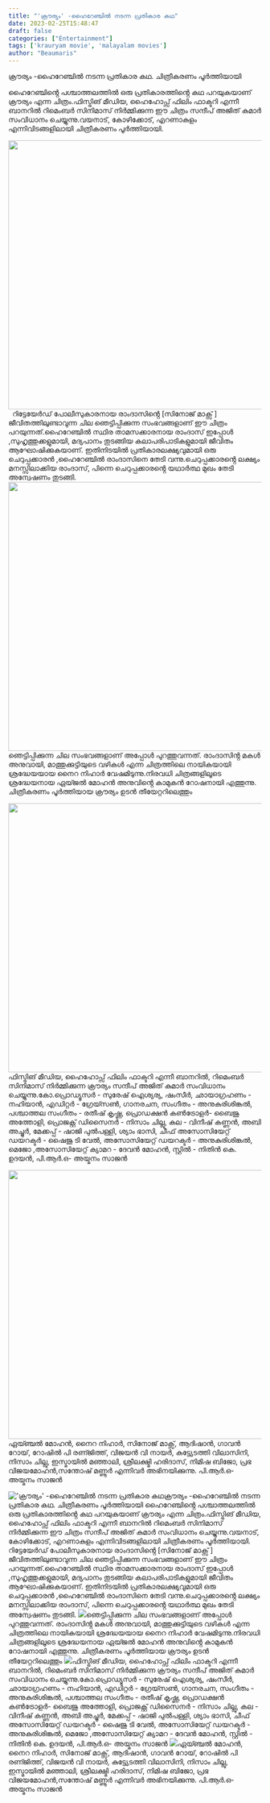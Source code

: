 ```yaml
---
title: "'ക്രൗര്യം' -ഹൈറേഞ്ചിൽ നടന്ന പ്രതികാര കഥ"
date: 2023-02-25T15:48:47
draft: false
categories: ["Entertainment"]
tags: ['krauryam movie', 'malayalam movies']
author: "Beaumaris"
---
```


ക്രൗര്യം -ഹൈറേഞ്ചിൽ നടന്ന പ്രതികാര കഥ. ചിത്രീകരണം പൂർത്തിയായി

ഹൈറേഞ്ചിൻ്റെ പശ്ചാത്തലത്തിൽ ഒരു പ്രതികാരത്തിൻ്റെ കഥ പറയുകയാണ് ക്രൗര്യം എന്ന ചിത്രം.ഫിസ്ട്രിങ് മീഡിയ, ഹൈഹോപ്സ് ഫിലിം ഫാക്ടറി എന്നീ ബാനറിൽ റിമെംബർ സിനിമാസ് നിർമ്മിക്കുന്ന ഈ ചിത്രം സന്ദീപ് അജിത് കുമാർ സംവിധാനം ചെയ്യുന്നു.വയനാട്, കോഴിക്കോട്, എറണാകുളം എന്നിവിടങ്ങളിലായി ചിത്രീകരണം പൂർത്തിയായി.

<img class="size-large wp-image-385285 aligncenter" src="https://cdn.boolokam.com/articles/2023/02/i88oooo-1024x683.jpg" alt="" width="800" height="534" />   റിട്ടേയേർഡ് പോലീസുകാരനായ രാംദാസിൻ്റെ [സിനോജ് മാക്സ് ] ജീവിതത്തിലുണ്ടാവുന്ന ചില ഞെട്ടിപ്പിക്കുന്ന സംഭവങ്ങളാണ് ഈ ചിത്രം പറയുന്നത്.ഹൈറേഞ്ചിൽ സ്ഥിര താമസക്കാരനായ രാംദാസ് ഇപ്പോൾ ,സുഹൃത്തുക്കളുമായി, മദ്യപാനം തുടങ്ങിയ കലാപരിപാടികളുമായി ജീവിതം ആഘോഷിക്കുകയാണ്. ഇതിനിടയിൽ പ്രതികാരലക്ഷ്യവുമായി ഒരു ചെറുപ്പക്കാരൻ ,ഹൈറേഞ്ചിൽ രാംദാസിനെ തേടി വന്നു.ചെറുപ്പക്കാരൻ്റെ ലക്ഷ്യം മനസ്സിലാക്കിയ രാംദാസ്, പിന്നെ ചെറുപ്പക്കാരൻ്റെ യഥാർത്ഥ മുഖം തേടി അന്വേഷണം തുടങ്ങി. <img class="size-large wp-image-385286 aligncenter" src="https://cdn.boolokam.com/articles/2023/02/i8888-1024x683.jpg" alt="" width="800" height="534" />ഞെട്ടിപ്പിക്കുന്ന ചില സംഭവങ്ങളാണ് അപ്പോൾ പുറത്തുവന്നത്. രാംദാസിൻ്റ മകൾ അനുവായി, മാത്തുക്കുട്ടിയുടെ വഴികൾ എന്ന ചിത്രത്തിലെ നായികയായി ശ്രദ്ധേയയായ നൈറ നിഹാർ വേഷമിടുന്നു.നിരവധി ചിത്രങ്ങളിലൂടെ ശ്രദ്ധേയനായ ഏയ്ജൽ മോഹൻ അനുവിൻ്റെ കാമുകൻ റോഷനായി എത്തുന്നു. ചിത്രീകരണം പൂർത്തിയായ ക്രൗര്യം ഉടൻ തീയേറ്ററിലെത്തും

<img class="size-large wp-image-385287 aligncenter" src="https://cdn.boolokam.com/articles/2023/02/iiiiii-1024x683.jpg" alt="" width="800" height="534" />ഫിസ്ട്രിങ് മീഡിയ, ഹൈഹോപ്സ് ഫിലിം ഫാക്ടറി എന്നീ ബാനറിൽ, റിമെംബർ സിനിമാസ് നിർമ്മിക്കുന്ന ക്രൗര്യം സന്ദീപ് അജിത് കുമാർ സംവിധാനം ചെയ്യുന്നു.കോ.പ്രൊഡ്യൂസർ - സുരേഷ് ഐശ്യര്യ, ഷംസീർ, ഛായാഗ്രഹണം - നഹിയാൻ, എഡിറ്റർ - ഗ്രേയ്സൺ, ഗാനരചന, സംഗീതം - അനുകുരിശിങ്കൽ, പശ്ചാത്തല സംഗീതം - രതീഷ് കൃഷ്ണ, പ്രൊഡക്ഷൻ കൺട്രോളർ- ബൈജു അത്തോളി, പ്രൊജക്റ്റ് ഡിസൈനർ - നിസാം ചില്ലു, കല - വിനീഷ് കണ്ണൻ, അബി അച്ചൂർ, മേക്കപ്പ് - ഷാജി പുൽപള്ളി, ശ്യാം ഭാസി, ചീഫ് അസോസിയേറ്റ് ഡയറക്ടർ - ഷൈജു ടി വേൽ, അസോസിയേറ്റ് ഡയറക്ടർ - അനുകുരിശിങ്കൽ, മെജോ ,അസോസിയേറ്റ് ക്യാമറ - ദേവൻ മോഹൻ, സ്റ്റിൽ - നിതിൻ കെ. ഉദയൻ, പി.ആർ.ഒ- അയ്മനം സാജൻ

<img class="size-large wp-image-385288 aligncenter" src="https://cdn.boolokam.com/articles/2023/02/tt-1024x683.jpg" alt="" width="800" height="534" />ഏയ്ഞ്ചൽ മോഹൻ, നൈറ നിഹാർ, സിനോജ് മാക്സ്, ആദിഷാൻ, ഗാവൻ റോയ്, റോഷിൽ പി രണ്ജിത്ത്, വിജയൻ വി നായർ, കുട്ട്യേടത്തി വിലാസിനി, നിസാം ചില്ലു, ഇസ്മായിൽ മഞ്ഞാലി, ശ്രീലക്ഷ്മി ഹരിദാസ്, നിമിഷ ബിജോ, പ്രഭ വിജയമോഹൻ,സന്തോഷ് മണ്ണൂർ എന്നിവർ അഭിനയിക്കുന്നു. പി.ആർ.ഒ- അയ്മനം സാജൻ


!['ക്രൗര്യം' -ഹൈറേഞ്ചിൽ നടന്ന പ്രതികാര കഥ](https://cdn.boolokam.com/articles/2023/02/i88oooo-1024x683.jpg)ക്രൗര്യം -ഹൈറേഞ്ചിൽ നടന്ന പ്രതികാര കഥ. ചിത്രീകരണം പൂർത്തിയായി ഹൈറേഞ്ചിൻ്റെ പശ്ചാത്തലത്തിൽ ഒരു പ്രതികാരത്തിൻ്റെ കഥ പറയുകയാണ് ക്രൗര്യം എന്ന ചിത്രം.ഫിസ്ട്രിങ് മീഡിയ, ഹൈഹോപ്സ് ഫിലിം ഫാക്ടറി എന്നീ ബാനറിൽ റിമെംബർ സിനിമാസ് നിർമ്മിക്കുന്ന ഈ ചിത്രം സന്ദീപ് അജിത് കുമാർ സംവിധാനം ചെയ്യുന്നു.വയനാട്, കോഴിക്കോട്, എറണാകുളം എന്നിവിടങ്ങളിലായി ചിത്രീകരണം പൂർത്തിയായി. റിട്ടേയേർഡ് പോലീസുകാരനായ രാംദാസിൻ്റെ [സിനോജ് മാക്സ് ] ജീവിതത്തിലുണ്ടാവുന്ന ചില ഞെട്ടിപ്പിക്കുന്ന സംഭവങ്ങളാണ് ഈ ചിത്രം പറയുന്നത്.ഹൈറേഞ്ചിൽ സ്ഥിര താമസക്കാരനായ രാംദാസ് ഇപ്പോൾ ,സുഹൃത്തുക്കളുമായി, മദ്യപാനം തുടങ്ങിയ കലാപരിപാടികളുമായി ജീവിതം ആഘോഷിക്കുകയാണ്. ഇതിനിടയിൽ പ്രതികാരലക്ഷ്യവുമായി ഒരു ചെറുപ്പക്കാരൻ ,ഹൈറേഞ്ചിൽ രാംദാസിനെ തേടി വന്നു.ചെറുപ്പക്കാരൻ്റെ ലക്ഷ്യം മനസ്സിലാക്കിയ രാംദാസ്, പിന്നെ ചെറുപ്പക്കാരൻ്റെ യഥാർത്ഥ മുഖം തേടി അന്വേഷണം തുടങ്ങി. ![](https://cdn.boolokam.com/articles/2023/02/i8888-1024x683.jpg)ഞെട്ടിപ്പിക്കുന്ന ചില സംഭവങ്ങളാണ് അപ്പോൾ പുറത്തുവന്നത്. രാംദാസിൻ്റ മകൾ അനുവായി, മാത്തുക്കുട്ടിയുടെ വഴികൾ എന്ന ചിത്രത്തിലെ നായികയായി ശ്രദ്ധേയയായ നൈറ നിഹാർ വേഷമിടുന്നു.നിരവധി ചിത്രങ്ങളിലൂടെ ശ്രദ്ധേയനായ ഏയ്ജൽ മോഹൻ അനുവിൻ്റെ കാമുകൻ റോഷനായി എത്തുന്നു. ചിത്രീകരണം പൂർത്തിയായ ക്രൗര്യം ഉടൻ തീയേറ്ററിലെത്തും ![](https://cdn.boolokam.com/articles/2023/02/iiiiii-1024x683.jpg)ഫിസ്ട്രിങ് മീഡിയ, ഹൈഹോപ്സ് ഫിലിം ഫാക്ടറി എന്നീ ബാനറിൽ, റിമെംബർ സിനിമാസ് നിർമ്മിക്കുന്ന ക്രൗര്യം സന്ദീപ് അജിത് കുമാർ സംവിധാനം ചെയ്യുന്നു.കോ.പ്രൊഡ്യൂസർ - സുരേഷ് ഐശ്യര്യ, ഷംസീർ, ഛായാഗ്രഹണം - നഹിയാൻ, എഡിറ്റർ - ഗ്രേയ്സൺ, ഗാനരചന, സംഗീതം - അനുകുരിശിങ്കൽ, പശ്ചാത്തല സംഗീതം - രതീഷ് കൃഷ്ണ, പ്രൊഡക്ഷൻ കൺട്രോളർ- ബൈജു അത്തോളി, പ്രൊജക്റ്റ് ഡിസൈനർ - നിസാം ചില്ലു, കല - വിനീഷ് കണ്ണൻ, അബി അച്ചൂർ, മേക്കപ്പ് - ഷാജി പുൽപള്ളി, ശ്യാം ഭാസി, ചീഫ് അസോസിയേറ്റ് ഡയറക്ടർ - ഷൈജു ടി വേൽ, അസോസിയേറ്റ് ഡയറക്ടർ - അനുകുരിശിങ്കൽ, മെജോ ,അസോസിയേറ്റ് ക്യാമറ - ദേവൻ മോഹൻ, സ്റ്റിൽ - നിതിൻ കെ. ഉദയൻ, പി.ആർ.ഒ- അയ്മനം സാജൻ ![](https://cdn.boolokam.com/articles/2023/02/tt-1024x683.jpg)ഏയ്ഞ്ചൽ മോഹൻ, നൈറ നിഹാർ, സിനോജ് മാക്സ്, ആദിഷാൻ, ഗാവൻ റോയ്, റോഷിൽ പി രണ്ജിത്ത്, വിജയൻ വി നായർ, കുട്ട്യേടത്തി വിലാസിനി, നിസാം ചില്ലു, ഇസ്മായിൽ മഞ്ഞാലി, ശ്രീലക്ഷ്മി ഹരിദാസ്, നിമിഷ ബിജോ, പ്രഭ വിജയമോഹൻ,സന്തോഷ് മണ്ണൂർ എന്നിവർ അഭിനയിക്കുന്നു. പി.ആർ.ഒ- അയ്മനം സാജൻ
